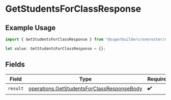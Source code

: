 # GetStudentsForClassResponse

## Example Usage

```typescript
import { GetStudentsForClassResponse } from "@superbuilders/oneroster/models/operations";

let value: GetStudentsForClassResponse = {};
```

## Fields

| Field                                                                                                    | Type                                                                                                     | Required                                                                                                 | Description                                                                                              |
| -------------------------------------------------------------------------------------------------------- | -------------------------------------------------------------------------------------------------------- | -------------------------------------------------------------------------------------------------------- | -------------------------------------------------------------------------------------------------------- |
| `result`                                                                                                 | [operations.GetStudentsForClassResponseBody](../../models/operations/getstudentsforclassresponsebody.md) | :heavy_check_mark:                                                                                       | N/A                                                                                                      |